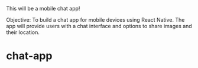 This will be a mobile chat app!

Objective:
To build a chat app for mobile devices using React Native. The app will
provide users with a chat interface and options to share images and their
location.




# chat-app

